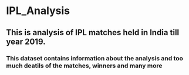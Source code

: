 # IPL_Analysis
## This is analysis of IPL matches held in India till year 2019.
### This dataset contains information about the analysis and too much deatils of the matches, winners and many more
